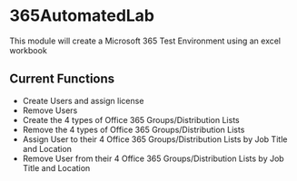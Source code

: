 # 365AutomatedLab

This module will create a Microsoft 365 Test Environment using an excel workbook

## Current Functions

* Create Users and assign license
* Remove Users
* Create the 4 types of Office 365 Groups/Distribution Lists
* Remove the 4 types of Office 365 Groups/Distribution Lists
* Assign User to their 4 Office 365 Groups/Distribution Lists by Job Title and Location
* Remove User from their 4 Office 365 Groups/Distribution Lists by Job Title and Location
